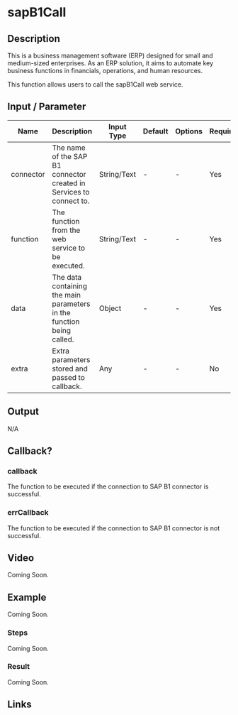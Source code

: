 ﻿# sapB1Call

## Description

This is a business management software (ERP) designed for small and medium-sized enterprises. As an ERP solution, it aims to automate key business functions in financials, operations, and human resources.

This function allows users to call the sapB1Call web service.

## Input / Parameter

| Name | Description | Input Type | Default | Options | Required |
| ------ | ------ | ------ | ------ | ------ | ------ |
| connector | The name of the SAP B1 connector created in Services to connect to. | String/Text | - | - | Yes |
| function | The function from the web service to be executed. | String/Text | - | - | Yes |
| data | The data containing the main parameters in the function being called. | Object | - | - | Yes |
| extra | Extra parameters stored and passed to callback. | Any | - | - | No |

## Output

N/A

## Callback?

### callback

The function to be executed if the connection to SAP B1 connector is successful.

### errCallback

The function to be executed if the connection to SAP B1 connector is not successful.

## Video

Coming Soon.

<!-- Format: [![Video]({image-path}?raw=true)]({url-link}) -->

## Example

Coming Soon.

<!-- Share a scenario, like a user requirements. -->

### Steps

Coming Soon.

<!-- Show the steps and share some screenshots.

1. .....

Format: ![]({image-path}?raw=true) -->

### Result

Coming Soon.

<!-- Explain the output.

Format: ![]({image-path}?raw=true) -->

## Links